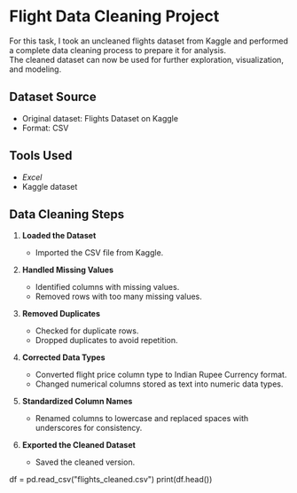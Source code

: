 # Flight Data Cleaning Project 

For this task, I took an uncleaned flights dataset from Kaggle and performed a complete data cleaning process to prepare it for analysis.  
The cleaned dataset can now be used for further exploration, visualization, and modeling.

## Dataset Source
- Original dataset: Flights Dataset on Kaggle
- Format: CSV

## Tools Used
- *Excel*
- Kaggle dataset

## Data Cleaning Steps

1. **Loaded the Dataset**
   - Imported the CSV file from Kaggle.

2. **Handled Missing Values**
   - Identified columns with missing values.
   - Removed rows with too many missing values.

3. **Removed Duplicates**
   - Checked for duplicate rows.
   - Dropped duplicates to avoid repetition.

4. **Corrected Data Types**
   - Converted flight price column type to Indian Rupee Currency format.
   - Changed numerical columns stored as text into numeric data types.

5. **Standardized Column Names**
   - Renamed columns to lowercase and replaced spaces with underscores for consistency.

8. **Exported the Cleaned Dataset**
   - Saved the cleaned version.

df = pd.read_csv("flights_cleaned.csv")
print(df.head())
